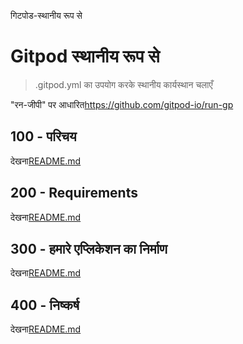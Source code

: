 गिटपोड-स्थानीय रूप से

# Gitpod स्थानीय रूप से

> .gitpod.yml का उपयोग करके स्थानीय कार्यस्थान चलाएँ

"रन-जीपी" पर आधारित<https://github.com/gitpod-io/run-gp>

## 100 - परिचय

देखना[README.md](./100/README.md)

## 200 - Requirements

देखना[README.md](./200/README.md)

## 300 - हमारे एप्लिकेशन का निर्माण

देखना[README.md](./300/README.md)

## 400 - निष्कर्ष

देखना[README.md](./400/README.md)
